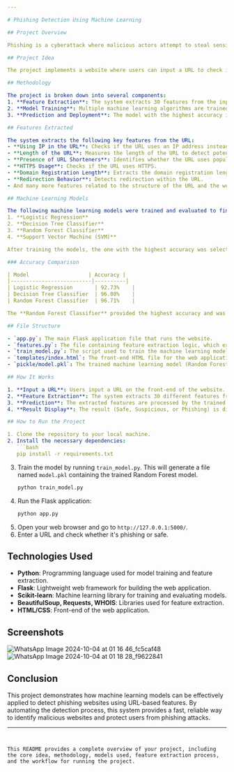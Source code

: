 ```yaml
---

# Phishing Detection Using Machine Learning

## Project Overview

Phishing is a cyberattack where malicious actors attempt to steal sensitive information (like passwords or credit card details) by disguising themselves as trustworthy entities through fake websites. This project aims to develop a **phishing detection system** using machine learning algorithms to classify URLs as *safe*, *suspicious*, or *phishing*. The system extracts features from a URL, processes them through a machine learning model, and predicts the legitimacy of the website.

## Project Idea

The project implements a website where users can input a URL to check if it is safe or phishing. The system uses various features of the URL, such as length, domain name, HTTPS usage, and redirection behavior, to detect phishing attempts. This information is processed by a trained machine learning model to predict the nature of the website.

## Methodology

The project is broken down into several components:
1. **Feature Extraction**: The system extracts 30 features from the input URL, including the presence of an IP address, length of the URL, usage of shortened URLs, redirection, and domain registration length.
2. **Model Training**: Multiple machine learning algorithms are trained on a labeled dataset that contains information about phishing and non-phishing websites.
3. **Prediction and Deployment**: The model with the highest accuracy is saved and used to predict whether an input URL is phishing or not. The prediction is displayed to the user on a web interface built using Flask.

## Features Extracted

The system extracts the following key features from the URL:
- **Using IP in the URL**: Checks if the URL uses an IP address instead of a domain name.
- **Length of the URL**: Measures the length of the URL to detect potential phishing attempts.
- **Presence of URL Shorteners**: Identifies whether the URL uses popular shortening services (e.g., bit.ly, goo.gl).
- **HTTPS Usage**: Checks if the URL uses HTTPS.
- **Domain Registration Length**: Extracts the domain registration length using a WHOIS lookup.
- **Redirection Behavior**: Detects redirection within the URL.
- And many more features related to the structure of the URL and the website’s metadata.

## Machine Learning Models

The following machine learning models were trained and evaluated to find the best-performing model:
1. **Logistic Regression**
2. **Decision Tree Classifier**
3. **Random Forest Classifier**
4. **Support Vector Machine (SVM)**

After training the models, the one with the highest accuracy was selected for deployment in the web application.

### Accuracy Comparison

| Model                   | Accuracy |
|--------------------------|----------|
| Logistic Regression       | 92.73%    |
| Decision Tree Classifier  | 96.08%    |
| Random Forest Classifier  | 96.71%    |

The **Random Forest Classifier** provided the highest accuracy and was chosen for the final implementation.

## File Structure

- `app.py`: The main Flask application file that runs the website.
- `features.py`: The file containing feature extraction logic, which extracts relevant data from the URL.
- `train_model.py`: The script used to train the machine learning models and save the best-performing model.
- `templates/index.html`: The front-end HTML file for the web application.
- `pickle/model.pkl`: The trained machine learning model (Random Forest Classifier) saved for future predictions.

## How It Works

1. **Input a URL**: Users input a URL on the front-end of the website.
2. **Feature Extraction**: The system extracts 30 different features from the URL.
3. **Prediction**: The extracted features are processed by the trained Random Forest model, which predicts whether the URL is phishing, suspicious, or safe.
4. **Result Display**: The result (Safe, Suspicious, or Phishing) is displayed to the user on the same page.

## How to Run the Project

1. Clone the repository to your local machine.
2. Install the necessary dependencies:
   ```bash
   pip install -r requirements.txt
   ```
3. Train the model by running `train_model.py`. This will generate a file named `model.pkl` containing the trained Random Forest model.
   ```bash
   python train_model.py
   ```
4. Run the Flask application:
   ```bash
   python app.py
   ```
5. Open your web browser and go to `http://127.0.0.1:5000/`.
6. Enter a URL and check whether it's phishing or safe.

## Technologies Used

- **Python**: Programming language used for model training and feature extraction. 
- **Flask**: Lightweight web framework for building the web application.
- **Scikit-learn**: Machine learning library for training and evaluating models.
- **BeautifulSoup, Requests, WHOIS**: Libraries used for feature extraction.
- **HTML/CSS**: Front-end of the web application.

## Screenshots
![WhatsApp Image 2024-10-04 at 01 16 46_fc5caf48](https://github.com/user-attachments/assets/721e409a-b28b-4da5-b069-88eccbcad590)
![WhatsApp Image 2024-10-04 at 01 18 28_f9622841](https://github.com/user-attachments/assets/7595c939-9a83-43bd-b8ff-71d51c29fbcb)


## Conclusion

This project demonstrates how machine learning models can be effectively applied to detect phishing websites using URL-based features. By automating the detection process, this system provides a fast, reliable way to identify malicious websites and protect users from phishing attacks.

--- 
```


This README provides a complete overview of your project, including the core idea, methodology, models used, feature extraction process, and the workflow for running the project.
